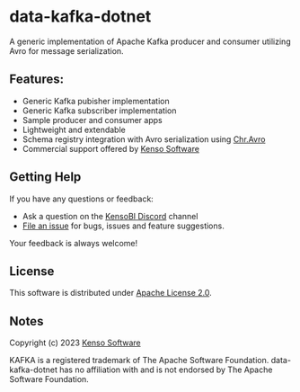 # data-kafka-dotnet

A generic implementation of Apache Kafka producer and consumer utilizing Avro for message serialization.

## Features:

- Generic Kafka pubisher implementation
- Generic Kafka subscriber implementation
- Sample producer and consumer apps
- Lightweight and extendable
- Schema registry integration with Avro serialization using [Chr.Avro](https://github.com/ch-robinson/dotnet-avro)
- Commercial support offered by [Kenso Software](https://kensobi.com)

## Getting Help

If you have any questions or feedback:

- Ask a question on the [KensoBI Discord](https://discord.gg/JDzMTcQBca) channel
- [File an issue](https://github.com/KensoBI/data-kafka-dotnet/issues/new) for bugs, issues and feature suggestions.

Your feedback is always welcome!

## License

This software is distributed under [Apache License 2.0](license).

## Notes

Copyright (c)
2023 [Kenso Software](https://kensobi.com)

KAFKA is a registered trademark of The Apache Software Foundation. data-kafka-dotnet has no affiliation with and is not endorsed by The Apache Software Foundation.
